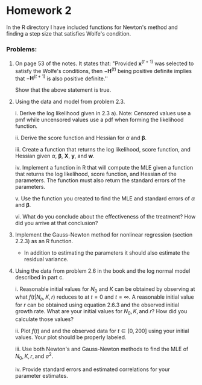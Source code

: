 # Homework 2

In the R directory I have included functions for Newton's method and finding a step size that satisfies Wolfe's condition.

### Problems:

1.  On page 53 of the notes. It states that: "Provided $\mathbf{x}^{(t+1)}$ was selected to satisfy the Wolfe's conditions, then $-\mathbf{H}^{(t)}$ being positive definite implies that $-\mathbf{H}^{(t+1)}$ is also positive definite.''

    Show that the above statement is true.

2.  Using the data and model from problem 2.3.

    i.  Derive the log likelihood given in 2.3 a). Note: Censored values use a pmf while uncensored values use a pdf when forming the likelihood function.

    ii. Derive the score function and Hessian for $\alpha$ and $\boldsymbol\beta$.

    iii. Create a function that returns the log likelihood, score function, and Hessian given $\alpha$, ${\boldsymbol\beta}$, $\mathbf{X}$, $\mathbf{y}$, and $\mathbf{w}$.

    iv. Implement a function in R that will compute the MLE given a function that returns the log likelihood, score function, and Hessian of the parameters. The function must also return the standard errors of the parameters.

    v.  Use the function you created to find the MLE and standard errors of $\alpha$ and $\boldsymbol\beta$.

    vi. What do you conclude about the effectiveness of the treatment? How did you arrive at that conclusion?

3.  Implement the Gauss-Newton method for nonlinear regression (section 2.2.3) as an R function.

    -   In addition to estimating the parameters it should also estimate the residual variance.

4.  Using the data from problem 2.6 in the book and the log normal model described in part c.

    i.  Reasonable initial values for $N_0$ and $K$ can be obtained by observing at what $f(t|N_o,K,r)$ reduces to at $t=0$ and $t=\infty$. A reasonable initial value for $r$ can be obtained using equation 2.6.3 and the observed initial growth rate. What are your initial values for $N_0, K, \text{and } r?$ How did you calculate those values?

    ii. Plot $f(t)$ and and the observed data for $t\in [0,200]$ using your initial values. Your plot should be properly labeled.

    iii. Use both Newton's and Gauss-Newton methods to find the MLE of $N_0, K, r, \text{and } \sigma^2.$

    iv. Provide standard errors and estimated correlations for your parameter estimates.
